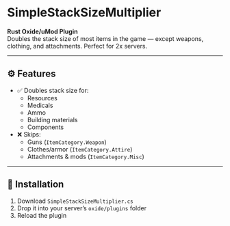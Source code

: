 # SimpleStackSizeMultiplier

**Rust Oxide/uMod Plugin**  
Doubles the stack size of most items in the game — except weapons, clothing, and attachments. Perfect for 2x servers.

---

## ⚙️ Features

- ✅ Doubles stack size for:
  - Resources
  - Medicals
  - Ammo
  - Building materials
  - Components
- ❌ Skips:
  - Guns (`ItemCategory.Weapon`)
  - Clothes/armor (`ItemCategory.Attire`)
  - Attachments & mods (`ItemCategory.Misc`)

---

## 🚀 Installation

1. Download `SimpleStackSizeMultiplier.cs`
2. Drop it into your server’s `oxide/plugins` folder
3. Reload the plugin
